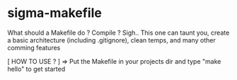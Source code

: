 # sigma-makefile
What should a Makefile do ? Compile ? Sigh.. This one can taunt you, create a basic architecture (including .gitignore), clean temps, and many other comming features

[ HOW TO USE ? ]
=> Put the Makefile in your projects dir and type "make hello" to get started
